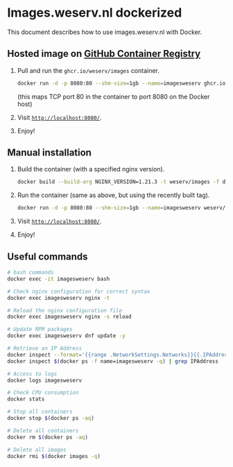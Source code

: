 # Images.weserv.nl dockerized

This document describes how to use images.weserv.nl with Docker.

## Hosted image on [GitHub Container Registry](https://github.com/orgs/weserv/packages/container/package/images)

1. Pull and run the `ghcr.io/weserv/images` container.
   ```bash
   docker run -d -p 8080:80 --shm-size=1gb --name=imagesweserv ghcr.io/weserv/images:5.x
   ```
   (this maps TCP port 80 in the container to port 8080 on the Docker host)

2. Visit [`http://localhost:8080/`](http://localhost:8080/).

3. Enjoy!

## Manual installation

1. Build the container (with a specified nginx version).
   ```bash
   docker build --build-arg NGINX_VERSION=1.21.3 -t weserv/images -f docker/Dockerfile .
   ```

2. Run the container (same as above, but using the recently built tag).
   ```bash
   docker run -d -p 8080:80 --shm-size=1gb --name=imagesweserv weserv/images
   ```

3. Visit [`http://localhost:8080/`](http://localhost:8080/).

4. Enjoy!

## Useful commands

```bash
# bash commands
docker exec -it imagesweserv bash

# Check nginx configuration for correct syntax
docker exec imagesweserv nginx -t

# Reload the nginx configuration file
docker exec imagesweserv nginx -s reload

# Update RPM packages
docker exec imagesweserv dnf update -y

# Retrieve an IP Address
docker inspect --format='{{range .NetworkSettings.Networks}}{{.IPAddress}}{{end}}' $(docker ps -f name=imagesweserv -q)
docker inspect $(docker ps -f name=imagesweserv -q) | grep IPAddress

# Access to logs
docker logs imagesweserv

# Check CPU consumption
docker stats

# Stop all containers
docker stop $(docker ps -aq)

# Delete all containers
docker rm $(docker ps -aq)

# Delete all images
docker rmi $(docker images -q)
```
